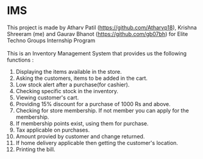 # IMS 
This project is made by Atharv Patil (https://github.com/Atharvp18), Krishna Shreeram (me) and Gaurav Bhanot (https://github.com/gb07bh) for Elite Techno Groups Internship Program<Br><br>
This is an Inventory Management System that provides us the following functions : <br>
1. Displaying the items available in the store.<br>
2. Asking the customers, items to be added in the cart. <br>
3. Low stock alert after a purchase(for cashier).<br>
4. Checking specific stock in the inventory.<br>
5. Viewing customer's cart.<br>
6. Providing 15% discount for a purchase of 1000 Rs and above.<br>
7. Checking for store membership. If not member you can apply for the membership.<br>
8. If membership points exist, using them for purchase.<br>
9. Tax applicable on purchases. <br>
10. Amount provied by customer and change returned.<br>
11. If home delivery applicable then getting the customer's location.<br>
12. Printing the bill.<br>
